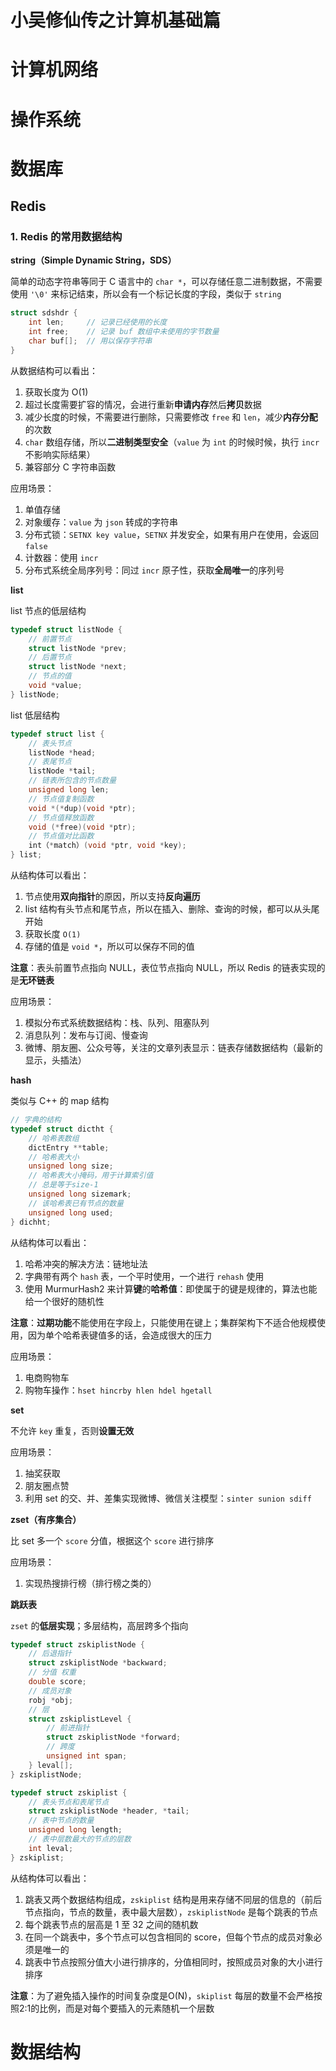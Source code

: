 # 小吴修仙传之计算机基础篇

# 计算机网络

# 操作系统

# 数据库

## Redis

### 1. Redis 的常用数据结构

**string（Simple Dynamic String，SDS）**

简单的动态字符串等同于 C 语言中的 `char *`，可以存储任意二进制数据，不需要使用 `'\0'` 来标记结束，所以会有一个标记长度的字段，类似于 `string`

```c
struct sdshdr {
    int len;	 // 记录已经使用的长度
    int free;    // 记录 buf 数组中未使用的字节数量
    char buf[];  // 用以保存字符串
}
```

从数据结构可以看出：

1. 获取长度为 O(1)
2. 超过长度需要扩容的情况，会进行重新**申请内存**然后**拷贝**数据
3. 减少长度的时候，不需要进行删除，只需要修改 `free` 和 `len`，减少**内存分配**的次数
4. `char` 数组存储，所以**二进制类型安全**（`value` 为 `int` 的时候时候，执行 `incr` 不影响实际结果）
5. 兼容部分 C 字符串函数

应用场景：

1. 单值存储
2. 对象缓存：`value` 为 `json` 转成的字符串
3. 分布式锁：`SETNX key value`，`SETNX` 并发安全，如果有用户在使用，会返回 `false`
4. 计数器：使用 `incr`
5. 分布式系统全局序列号：同过 `incr` 原子性，获取**全局唯一**的序列号

**list**

list 节点的低层结构

```c
typedef struct listNode {
    // 前置节点
    struct listNode *prev;
    // 后置节点
    struct listNode *next;
    // 节点的值
    void *value;
} listNode;
```

list 低层结构

```c
typedef struct list {
    // 表头节点
    listNode *head;
    // 表尾节点
    listNode *tail;
    // 链表所包含的节点数量
    unsigned long len;
    // 节点值复制函数
    void *(*dup)(void *ptr);
    // 节点值释放函数
    void (*free)(void *ptr);
    // 节点值对比函数
    int（*match）(void *ptr, void *key);
} list;
```

从结构体可以看出：

1. 节点使用**双向指针**的原因，所以支持**反向遍历**
2. list 结构有头节点和尾节点，所以在插入、删除、查询的时候，都可以从头尾开始
3. 获取长度 `O(1)`
4. 存储的值是 `void *`，所以可以保存不同的值

**注意**：表头前置节点指向 NULL，表位节点指向 NULL，所以 Redis 的链表实现的是**无环链表**

应用场景：

1. 模拟分布式系统数据结构：栈、队列、阻塞队列
1. 消息队列：发布与订阅、慢查询
1. 微博、朋友圈、公众号等，关注的文章列表显示：链表存储数据结构（最新的显示，头插法）

**hash** 

类似与 C++ 的 map 结构

```c
// 字典的结构
typedef struct dictht {
    // 哈希表数组
    dictEntry **table;
    // 哈希表大小
    unsigned long size;
    // 哈希表大小掩码，用于计算索引值
    // 总是等于size-1
    unsigned long sizemark;
    // 该哈希表已有节点的数量
    unsigned long used;
} dichht;
```

从结构体可以看出：

1. 哈希冲突的解决方法：链地址法
2. 字典带有两个 `hash` 表，一个平时使用，一个进行 `rehash` 使用
3. 使用 MurmurHash2 来计算**键**的**哈希值**：即使属于的键是规律的，算法也能给一个很好的随机性

**注意**：**过期功能**不能使用在字段上，只能使用在键上；集群架构下不适合他规模使用，因为单个哈希表键值多的话，会造成很大的压力

应用场景：

1. 电商购物车
2. 购物车操作：`hset hincrby hlen hdel hgetall`

**set**

不允许 `key` 重复，否则**设置无效**

应用场景：

1. 抽奖获取
2. 朋友圈点赞
3. 利用 set 的交、并、差集实现微博、微信关注模型：`sinter sunion sdiff `

**zset（有序集合）**

比 set 多一个 `score` 分值，根据这个 `score` 进行排序 

应用场景：

1. 实现热搜排行榜（排行榜之类的）

**跳跃表**

`zset` 的**低层实现**；多层结构，高层跨多个指向

```C
typedef struct zskiplistNode {
    // 后退指针
    struct zskiplistNode *backward;
    // 分值 权重
    double score;
    // 成员对象
    robj *obj;
    // 层
    struct zskiplistLevel {
        // 前进指针
        struct zskiplistNode *forward;
        // 跨度
        unsigned int span;
    } leval[];
} zskiplistNode;
```

```c
typedef struct zskiplist {
    // 表头节点和表尾节点
    struct zskiplistNode *header, *tail;
    // 表中节点的数量
    unsigned long length;
    // 表中层数最大的节点的层数
    int leval;
} zskiplist;
```

从结构体可以看出：

1. 跳表又两个数据结构组成，`zskiplist` 结构是用来存储不同层的信息的（前后节点指向，节点的数量，表中最大层数），`zskiplistNode` 是每个跳表的节点
2. 每个跳表节点的层高是 1 至 32 之间的随机数
3. 在同一个跳表中，多个节点可以包含相同的 score，但每个节点的成员对象必须是唯一的
4. 跳表中节点按照分值大小进行排序的，分值相同时，按照成员对象的大小进行排序

**注意**：为了避免插入操作的时间复杂度是O(N)，`skiplist` 每层的数量不会严格按照2:1的比例，而是对每个要插入的元素随机一个层数

# 数据结构



